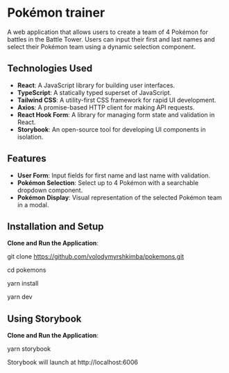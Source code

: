 # Pokémon trainer

A web application that allows users to create a team of 4 Pokémon for battles in the Battle Tower. Users can input their first and last names and select their Pokémon team using a dynamic selection component.

## Technologies Used

- **React**: A JavaScript library for building user interfaces.
- **TypeScript**: A statically typed superset of JavaScript.
- **Tailwind CSS**: A utility-first CSS framework for rapid UI development.
- **Axios**: A promise-based HTTP client for making API requests.
- **React Hook Form**: A library for managing form state and validation in React.
- **Storybook**: An open-source tool for developing UI components in isolation.

## Features

- **User Form**: Input fields for first name and last name with validation.
- **Pokémon Selection**: Select up to 4 Pokémon with a searchable dropdown component.
- **Pokémon Display**: Visual representation of the selected Pokémon team in a modal.

## Installation and Setup

**Clone and Run the Application**:

git clone https://github.com/volodymyrshkimba/pokemons.git

cd pokemons

yarn install

yarn dev

## Using Storybook

**Clone and Run the Application**:

yarn storybook

Storybook will launch at http://localhost:6006
